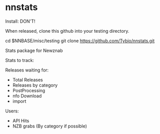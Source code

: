 nnstats
=======

Install:  DON'T!

When released, clone this github into your testing directory.

cd $NNBASE/misc/testing
git clone https://github.com/Tybio/nnstats.git

Stats package for Newznab

Stats to track:

Releases waiting for:
	<ul>
	<li> Total Releases
	<li> Releases by category
	<li> PostProcessing
	<li> nfo Download
	<li> import
	</ul>

Users:
	<ul>
	<li> API Hits
	<li> NZB grabs (By category if possible)
	</ul>
